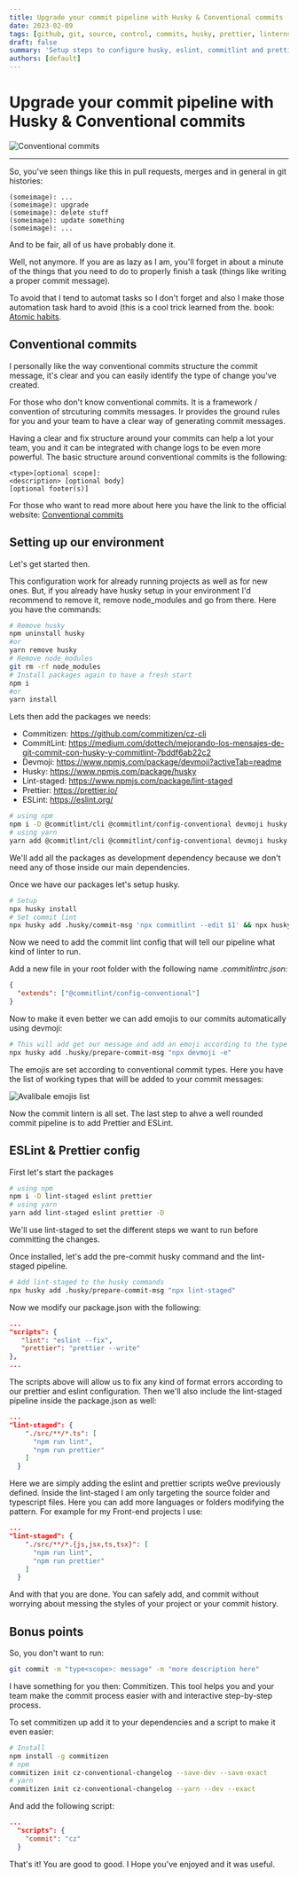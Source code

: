 ```yaml
---
title: Upgrade your commit pipeline with Husky & Conventional commits
date: 2023-02-09
tags: [github, git, source, control, commits, husky, prettier, linterns]
draft: false
summary: 'Setup steps to configure husky, eslint, commitlint and prettier to create a powerful and secure commit pipeline for you and your team.'
authors: [default]
---
```


# Upgrade your commit pipeline with Husky & Conventional commits

![Conventional commits](https://cdn-images-1.medium.com/max/1600/0*Zjq7omx4l6HlWk6H)

---

So, you've seen things like this in pull requests, merges and in general in git histories:

```
(someimage): ...
(someimage): upgrade
(someimage): delete stuff
(someimage): update something
(someimage): ...
```

And to be fair, all of us have probably done it.

Well, not anymore. If you are as lazy as I am, you'll forget in about a minute of the things that you need to do to properly finish a task (things like writing a proper commit message).

To avoid that I tend to automat tasks so I don't forget and also I make those automation task hard to avoid (this is a cool trick learned from the. book: [Atomic habits](https://medium.com/r/?url=https%3A%2F%2Fwww.amazon.es%2Fs%3Fk%3Datomic%2Bhabit%26adgrpid%3D59516238609%26gclid%3DCjwKCAiArY2fBhB9EiwAWqHK6rgWBThsiX5gzrjL_EWghQC4-t7cv9B8Yn4t8JDjZUpkYBuf6Z4D2RoCE2sQAvD_BwE%26hvadid%3D601335169435%26hvdev%3Dc%26hvlocphy%3D1005436%26hvnetw%3Dg%26hvqmt%3De%26hvrand%3D8944470735068097509%26hvtargid%3Dkwd-556802191131%26hydadcr%3D13137_2308018%26tag%3Dhydes-21%26ref%3Dpd_sl_705dglyucu_e).

## Conventional commits

I personally like the way conventional commits structure the commit message, it's
clear and you can easily identify the type of change you've created.

For those who don't know conventional commits. It is a framework / convention of strcuturing commits messages. Ir provides the ground rules for you and your team to have a clear way of generating commit messages.

Having a clear and fix structure around your commits can help a lot your team, you and it can be integrated with change logs to be even more powerful.
The basic structure around conventional commits is the following:

```
<type>[optional scope]:
<description> [optional body]
[optional footer(s)]
```

For those who want to read more about here you have the link to the official website: [Conventional commits](https://www.conventionalcommits.org/en/v1.0.0/)

## Setting up our environment

Let's get started then.

This configuration work for already running projects as well as for new ones. But, if you already have husky setup in your environment I'd recommend to remove it, remove node_modules and go from there. Here you have the commands:

```bash
# Remove husky
npm uninstall husky
#or
yarn remove husky
# Remove node_modules
git rm -rf node_modules
# Install packages again to have a fresh start
npm i
#or
yarn install
```

Lets then add the packages we needs:

- Commitizen: https://github.com/commitizen/cz-cli
- CommitLint: https://medium.com/dottech/mejorando-los-mensajes-de-git-commit-con-husky-y-commitlint-7bddf6ab22c2
- Devmoji: https://www.npmjs.com/package/devmoji?activeTab=readme
- Husky: https://www.npmjs.com/package/husky
- Lint-staged: https://www.npmjs.com/package/lint-staged
- Prettier: https://prettier.io/
- ESLint: https://eslint.org/

```bash
# using npm
npm i -D @commitlint/cli @commitlint/config-conventional devmoji husky
# using yarn
yarn add @commitlint/cli @commitlint/config-conventional devmoji husky -D
```

We'll add all the packages as development dependency because we don't need any of those inside our main dependencies.

Once we have our packages let's setup husky.

```bash
# Setup
npx husky install
# Set commit lint
npx husky add .husky/commit-msg 'npx commitlint --edit $1' && npx husky add .husky/commit-msg  'npx --no -- commitlint --edit ${1}'
```

Now we need to add the commit lint config that will tell our pipeline what kind of linter to run.

Add a new file in your root folder with the following name *.commitlintrc.json:*

```json
{
  "extends": ["@commitlint/config-conventional"]
}
```

Now to make it even better we can add emojis to our commits automatically using devmoji:

```bash
# This will add get our message and add an emoji according to the type of commit.
npx husky add .husky/prepare-commit-msg "npx devmoji -e"
```

The emojis are set according to conventional commit types. Here you have the list of working types that will be added to your commit messages:

![Avalibale emojis list](https://cdn-images-1.medium.com/max/1600/0*taL2niaDA83751gt.png)

Now the commit lintern is all set. The last step to ahve a well rounded commit pipeline is to add Prettier and ESLint.

## ESLint & Prettier config

First let's start the packages

```bash
# using npm
npm i -D lint-staged eslint prettier
# using yarn
yarn add lint-staged eslint prettier -D
```

We'll use lint-staged to set the different steps we want to run before committing the changes.

Once installed, let's add the pre-commit husky command and the lint-staged pipeline.

```bash
# Add lint-staged to the husky commands
npx husky add .husky/prepare-commit-msg "npx lint-staged"
```

Now we modify our package.json with the following:

```json
...
"scripts": {
   "lint": "eslint --fix",
   "prettier": "prettier --write"
},
...
```

The scripts above will allow us to fix any kind of format errors according to our prettier and eslint configuration.
Then we'll also include the lint-staged pipeline inside the package.json as well:

```json
...
"lint-staged": {
    "./src/**/*.ts": [
      "npm run lint",
      "npm run prettier"
    ]
  }
```

Here we are simply adding the eslint and prettier scripts we0ve previously defined. Inside the lint-staged I am only targeting the source folder and typescript files. Here you can add more languages or folders modifying the pattern.
For example for my Front-end projects I use:

```json
...
"lint-staged": {
    "./src/**/*.{js,jsx,ts,tsx}": [
      "npm run lint",
      "npm run prettier"
    ]
  }
```

And with that you are done.
You can safely add, and commit without worrying about messing the styles of your project or your commit history.

## Bonus points

So, you don't want to run:

```bash
git commit -m "type<scope>: message" -m "more description here"
```

I have something for you then: Commitizen. This tool helps you and your team make the commit process easier with and interactive step-by-step process.

To set commitizen up add it to your dependencies and a script to make it even easier:

```bash
# Install
npm install -g commitizen
# npm
commitizen init cz-conventional-changelog --save-dev --save-exact
# yarn
commitizen init cz-conventional-changelog --yarn --dev --exact
```

And add the following script:

```json
...
  "scripts": {
    "commit": "cz"
  }
```

That's it! You are good to good.
I Hope you've enjoyed and it was useful.
